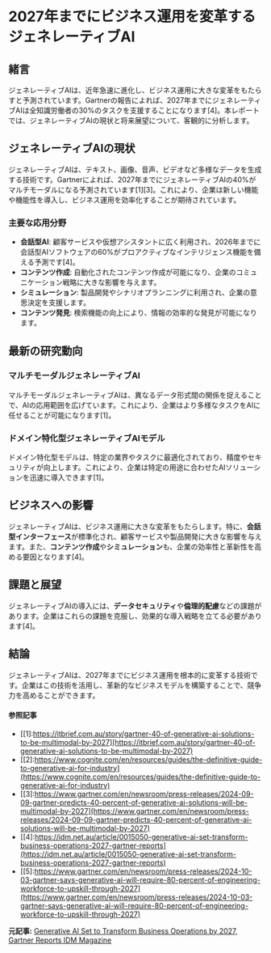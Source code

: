 # 2027年までにビジネス運用を変革するジェネレーティブAI

## 緒言

ジェネレーティブAIは、近年急速に進化し、ビジネス運用に大きな変革をもたらすと予測されています。Gartnerの報告によれば、2027年までにジェネレーティブAIは全知識労働者の30%のタスクを支援することになります[4]。本レポートでは、ジェネレーティブAIの現状と将来展望について、客観的に分析します。

## ジェネレーティブAIの現状

ジェネレーティブAIは、テキスト、画像、音声、ビデオなど多様なデータを生成する技術です。Gartnerによれば、2027年までにジェネレーティブAIの40%がマルチモーダルになる予測されています[1][3]。これにより、企業は新しい機能や機能性を導入し、ビジネス運用を効率化することが期待されています。

### 主要な応用分野

- **会話型AI**: 顧客サービスや仮想アシスタントに広く利用され、2026年までに会話型AIソフトウェアの60%がプロアクティブなインテリジェンス機能を備える予測です[4]。
- **コンテンツ作成**: 自動化されたコンテンツ作成が可能になり、企業のコミュニケーション戦略に大きな影響を与えます。
- **シミュレーション**: 製品開発やシナリオプランニングに利用され、企業の意思決定を支援します。
- **コンテンツ発見**: 検索機能の向上により、情報の効率的な発見が可能になります。

## 最新の研究動向

### マルチモーダルジェネレーティブAI

マルチモーダルジェネレーティブAIは、異なるデータ形式間の関係を捉えることで、AIの応用範囲を広げています。これにより、企業はより多様なタスクをAIに任せることが可能になります[1]。

### ドメイン特化型ジェネレーティブAIモデル

ドメイン特化型モデルは、特定の業界やタスクに最適化されており、精度やセキュリティが向上します。これにより、企業は特定の用途に合わせたAIソリューションを迅速に導入できます[1]。

## ビジネスへの影響

ジェネレーティブAIは、ビジネス運用に大きな変革をもたらします。特に、**会話型インターフェース**が標準化され、顧客サービスや製品開発に大きな影響を与えます。また、**コンテンツ作成**や**シミュレーション**も、企業の効率性と革新性を高める要因となります[4]。

## 課題と展望

ジェネレーティブAIの導入には、**データセキュリティ**や**倫理的配慮**などの課題があります。企業はこれらの課題を克服し、効果的な導入戦略を立てる必要があります[4]。

## 結論

ジェネレーティブAIは、2027年までにビジネス運用を根本的に変革する技術です。企業はこの技術を活用し、革新的なビジネスモデルを構築することで、競争力を高めることができます。
#### 参照記事
- [[1]:https://itbrief.com.au/story/gartner-40-of-generative-ai-solutions-to-be-multimodal-by-2027](https://itbrief.com.au/story/gartner-40-of-generative-ai-solutions-to-be-multimodal-by-2027)
- [[2]:https://www.cognite.com/en/resources/guides/the-definitive-guide-to-generative-ai-for-industry](https://www.cognite.com/en/resources/guides/the-definitive-guide-to-generative-ai-for-industry)
- [[3]:https://www.gartner.com/en/newsroom/press-releases/2024-09-09-gartner-predicts-40-percent-of-generative-ai-solutions-will-be-multimodal-by-2027](https://www.gartner.com/en/newsroom/press-releases/2024-09-09-gartner-predicts-40-percent-of-generative-ai-solutions-will-be-multimodal-by-2027)
- [[4]:https://idm.net.au/article/0015050-generative-ai-set-transform-business-operations-2027-gartner-reports](https://idm.net.au/article/0015050-generative-ai-set-transform-business-operations-2027-gartner-reports)
- [[5]:https://www.gartner.com/en/newsroom/press-releases/2024-10-03-gartner-says-generative-ai-will-require-80-percent-of-engineering-workforce-to-upskill-through-2027](https://www.gartner.com/en/newsroom/press-releases/2024-10-03-gartner-says-generative-ai-will-require-80-percent-of-engineering-workforce-to-upskill-through-2027)


**元記事:** [Generative AI Set to Transform Business Operations by 2027, Gartner Reports IDM Magazine](https://idm.net.au/article/0015050-generative-ai-set-transform-business-operations-2027-gartner-reports)